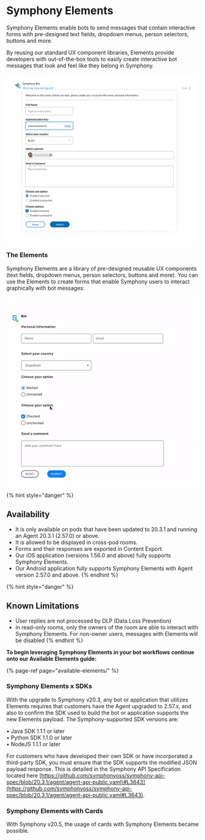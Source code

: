 # Symphony Elements

Symphony Elements enable bots to send messages that contain interactive forms with pre-designed text fields, dropdown menus, person selectors, buttons and more.

By reusing our standard UX component libraries, Elements provide developers with out-of-the-box tools to easily create interactive bot messages that look and feel like they belong in Symphony.

![](../../.gitbook/assets/e75bdfa-overview_form.png)

### The Elements

Symphony Elements are a library of pre-designed reusable UX components \(text fields, dropdown menus, person selectors, buttons and more\). You can use the Elements to create forms that enable Symphony users to interact graphically with bot messages:

![](../../.gitbook/assets/fd76176-overview-20.9.gif)

{% hint style="danger" %}
## Availability

* It is only available on pods that have been updated to 20.3.1 and running an Agent 20.3.1 \(2.57.0\) or above.
* It is allowed to be displayed in cross-pod rooms.
* Forms and their responses are exported in Content Export.
* Our iOS application \(versions 1.56.0 and above\) fully supports Symphony Elements.
* Our Android application fully supports Symphony Elements with Agent version 2.57.0 and above.
{% endhint %}

{% hint style="danger" %}
## Known Limitations

* User replies are not processed by DLP \(Data Loss Prevention\)
* In read-only rooms, only the owners of the room are able to interact with Symphony Elements. For non-owner users, messages with Elements will be disabled
{% endhint %}

**To begin leveraging Symphony Elements in your bot workflows continue onto our Available Elements guide:**

{% page-ref page="available-elements/" %}

### Symphony Elements x SDKs

With the upgrade to Symphony v20.3, any bot or application that utilizes Elements requires that customers have the Agent upgraded to 2.57.x, and also to confirm the SDK used to build the bot or application supports the new Elements payload. The Symphony-supported SDK versions are:

• Java SDK 1.1.1 or later  
• Python SDK 1.1.0 or later  
• NodeJS 1.1.1 or later

For customers who have developed their own SDK or have incorporated a third-party SDK, you must ensure that the SDK supports the modified JSON payload response. This is detailed in the Symphony API Specification located here [https://github.com/symphonyoss/symphony-api-spec/blob/20.3.1/agent/agent-api-public.yaml\#L3643](https://github.com/symphonyoss/symphony-api-spec/blob/20.3.1/agent/agent-api-public.yaml#L3643).

### Symphony Elements with Cards

With Symphony v20.5, the usage of cards with Symphony Elements became possible.

